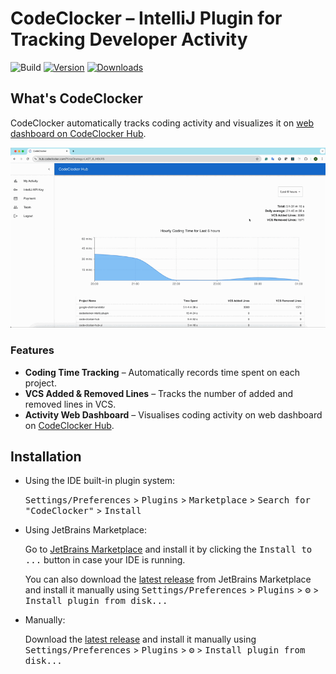 # CodeClocker – IntelliJ Plugin for Tracking Developer Activity

![Build](https://github.com/codeclocker/codeclocker-intellij-plugin/actions/workflows/gradle.yml/badge.svg)
[![Version](https://img.shields.io/jetbrains/plugin/v/MARKETPLACE_ID.svg)](https://plugins.jetbrains.com/plugin/26962)
[![Downloads](https://img.shields.io/jetbrains/plugin/d/MARKETPLACE_ID.svg)](https://plugins.jetbrains.com/plugin/26962)

<!-- Plugin description -->

## What's CodeClocker

CodeClocker automatically tracks coding activity and visualizes it on [web dashboard on CodeClocker Hub](https://hub.codeclocker.com/).

![Demo](https://raw.githubusercontent.com/codeclocker/codeclocker-intellij-plugin/main/docs/img/demo.gif)

### Features

* **Coding Time Tracking** – Automatically records time spent on each project.
* **VCS Added & Removed Lines** – Tracks the number of added and removed lines in VCS.
* **Activity Web Dashboard** – Visualises coding activity on web dashboard on [CodeClocker Hub](https://hub.codeclocker.com/).

<!-- Plugin description end -->

## Installation

- Using the IDE built-in plugin system:
  
  <kbd>Settings/Preferences</kbd> > <kbd>Plugins</kbd> > <kbd>Marketplace</kbd> > <kbd>Search for "CodeClocker"</kbd> >
  <kbd>Install</kbd>
  
- Using JetBrains Marketplace:

  Go to [JetBrains Marketplace](https://plugins.jetbrains.com/plugin/26962) and install it by clicking the <kbd>Install to ...</kbd> button in case your IDE is running.

  You can also download the [latest release](https://plugins.jetbrains.com/plugin/26962/versions) from JetBrains Marketplace and install it manually using
  <kbd>Settings/Preferences</kbd> > <kbd>Plugins</kbd> > <kbd>⚙️</kbd> > <kbd>Install plugin from disk...</kbd>

- Manually:

  Download the [latest release](https://github.com/codeclocker/codeclocker-intellij-plugin/releases/latest) and install it manually using
  <kbd>Settings/Preferences</kbd> > <kbd>Plugins</kbd> > <kbd>⚙️</kbd> > <kbd>Install plugin from disk...</kbd>
